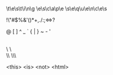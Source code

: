 
\t\e\s\t\i\n\g \e\s\c\a\p\e \s\e\q\u\e\n\c\e\s

\!\\\"\#\$\%\&\'\(\)\*\+\,\.\/\:\;\<\=\>\?

\@ \[ \] \^ \_ \` \{ \| \} \~ \- \'

\
\\
\\\
\\\\
\\\\\

\<this\> \<is\> \<not\> \<html\>

